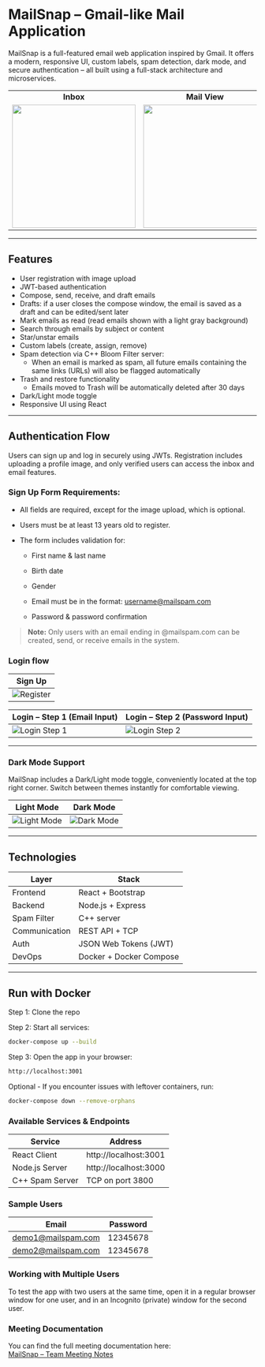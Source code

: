 # MailSnap – Gmail-like Mail Application
MailSnap is a full-featured email web application inspired by Gmail. It offers a modern, responsive UI, custom labels, spam detection, dark mode, and secure authentication – all built using a full-stack architecture and microservices.

<table>
  <tr>
    <td align="center"><strong>Inbox</strong></td>
    <td align="center"><strong>Mail View</strong></td>
    <td align="center"><strong>Compose</strong></td>
  </tr>
  <tr>
    <td><img src="https://github.com/user-attachments/assets/5c2e7fe6-9cbb-4814-b3eb-62fcaea45ab2" width="250"/></td>
    <td><img src="https://github.com/user-attachments/assets/a5125a47-9f2e-4057-880a-5473a80316cf" width="250"/></td>
    <td><img src="https://github.com/user-attachments/assets/931b261f-c226-4907-9885-9cf96e608c89" width="250"/></td>
  </tr>
</table>

---

## Features

- User registration with image upload  
- JWT-based authentication  
- Compose, send, receive, and draft emails
- Drafts: if a user closes the compose window, the email is saved as a draft and can be edited/sent later
- Mark emails as read (read emails shown with a light gray background)
- Search through emails by subject or content
- Star/unstar emails  
- Custom labels (create, assign, remove)  
- Spam detection via C++ Bloom Filter server:
  - When an email is marked as spam, all future emails containing the same links (URLs) will also be flagged automatically  
- Trash and restore functionality  
  - Emails moved to Trash will be automatically deleted after 30 days  
- Dark/Light mode toggle  
- Responsive UI using React

---


## Authentication Flow

Users can sign up and log in securely using JWTs. Registration includes uploading a profile image, and only verified users can access the inbox and email features.

### Sign Up Form Requirements:
- All fields are required, except for the image upload, which is optional.

- Users must be at least 13 years old to register.

- The form includes validation for:

     * First name & last name

     * Birth date

     * Gender

     * Email must be in the format: username@mailspam.com

     * Password & password confirmation

> **Note:** Only users with an email ending in @mailspam.com can be created, send, or receive emails in the system.

### Login flow


| Sign Up                                    |
|--------------------------------------------|
| ![Register](https://github.com/user-attachments/assets/84a2c4dc-6dfc-44d1-8950-302c60d5a3c1)      |

| Login – Step 1 (Email Input)               | Login – Step 2 (Password Input)            |
|--------------------------------------------|--------------------------------------------|
| ![Login Step 1](https://github.com/user-attachments/assets/6725c1f8-b681-430d-90bd-95bdd1da440a) | ![Login Step 2](https://github.com/user-attachments/assets/8c3528ad-2ace-4fc2-ab37-963a5027348d) |

---


### Dark Mode Support

MailSnap includes a Dark/Light mode toggle, conveniently located at the top right corner. Switch between themes instantly for comfortable viewing.

|   Light Mode |   Dark Mode |
|--------------|-------------|
| ![Light Mode](https://github.com/user-attachments/assets/f67b7147-d078-4acc-8b81-0438aede0e57) | ![Dark Mode](https://github.com/user-attachments/assets/3421d931-24dd-48d8-9fd7-0392e4e13c8e) |

---


## Technologies

| Layer        | Stack                      |
|--------------|----------------------------|
| Frontend     | React + Bootstrap          |
| Backend      | Node.js + Express          |
| Spam Filter  | C++ server                 |
| Communication| REST API + TCP             |
| Auth         | JSON Web Tokens (JWT)      |
| DevOps       | Docker + Docker Compose    |

---


## Run with Docker

Step 1: Clone the repo

Step 2: Start all services:
```bash
docker-compose up --build
```
Step 3: Open the app in your browser:
```bash
http://localhost:3001
```

Optional - If you encounter issues with leftover containers, run:
```bash
docker-compose down --remove-orphans
```

### Available Services & Endpoints

| Service           | Address                        |
|-------------------|--------------------------------|
| React Client      | http://localhost:3001          |
| Node.js Server    | http://localhost:3000          |
| C++ Spam Server   | TCP on port 3800               |


### Sample Users

| Email                   | Password  |
|------------------------ |-----------|
| demo1@mailspam.com      | 12345678  |
| demo2@mailspam.com      | 12345678  |


### Working with Multiple Users

To test the app with two users at the same time, open it in a regular browser window for one user, and in an Incognito (private) window for the second user.

### Meeting Documentation

You can find the full meeting documentation here:  
[MailSnap – Team Meeting Notes](https://docs.google.com/document/d/1BDuAVKaDWLGJCRLLpi7os2Mg3411-seBCfxYCQfKHOo/edit?usp=sharing)











